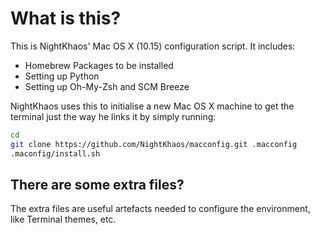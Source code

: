 # What is this?

This is NightKhaos' Mac OS X (10.15) configuration script. It includes:

- Homebrew Packages to be installed
- Setting up Python
- Setting up Oh-My-Zsh and SCM Breeze

NightKhaos uses this to initialise a new Mac OS X machine to get the terminal just the way he links it by simply running:

```bash
cd
git clone https://github.com/NightKhaos/macconfig.git .macconfig
.maconfig/install.sh
```

## There are some extra files?

The extra files are useful artefacts needed to configure the environment, like Terminal themes, etc.
